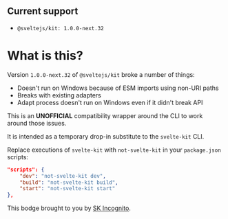 ## Current support

-   `@sveltejs/kit: 1.0.0-next.32`

# What is this?

Version `1.0.0-next.32` of `@sveltejs/kit` broke a number of things:

-   Doesn't run on Windows because of ESM imports using non-URI paths
-   Breaks with existing adapters
-   Adapt process doesn't run on Windows even if it didn't break API

This is an **UNOFFICIAL** compatibility wrapper around the CLI to work around those issues.

It is intended as a temporary drop-in substitute to the `svelte-kit` CLI.

Replace executions of `svelte-kit` with `not-svelte-kit` in your `package.json` scripts:

```json
"scripts": {
    "dev": "not-svelte-kit dev",
    "build": "not-svelte-kit build",
    "start": "not-svelte-kit start"
},
```

This bodge brought to you by [SK Incognito](https://discord.gg/j7NhbT2DSY).
